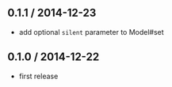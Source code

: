 ## 0.1.1 / 2014-12-23

- add optional `silent` parameter to Model#set

## 0.1.0 / 2014-12-22

- first release
